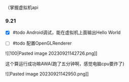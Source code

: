 

（掌握虚拟机api
### 9.21

- [x] #todo Android调试，能在虚拟机上面输出Hello World
- [ ] #todo 配置OpenGLRenderer


![[100|Pasted image 20230921142726.png]]

这个算运行成功嘛AWA(跑了五分钟啊，感觉电脑cpu要炸了)

![[Pasted image 20230921142950.png]]



